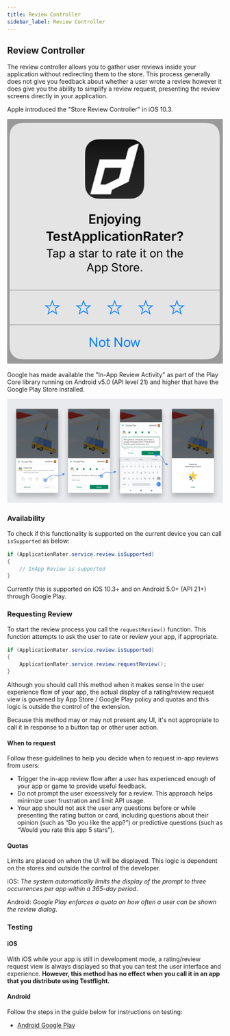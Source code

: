 ```yaml
---
title: Review Controller
sidebar_label: Review Controller
---
```


## Review Controller 

The review controller allows you to gather user reviews inside your application without redirecting them to the store. This process generally does not give you feedback about whether a user wrote a review however it does give you the ability to simplify a review request, presenting the review screens directly in your application.


Apple introduced the "Store Review Controller" in iOS 10.3. 

![](images/request_review.png)


Google has made available the "In-App Review Activity" as part of the Play Core library running on Android v5.0 (API level 21) and higher that have the Google Play Store installed.

![](images/request_review_android_flow.jpg)




### Availability

To check if this functionality is supported on the current device you can call `isSupported` as below:

```actionscript
if (ApplicationRater.service.review.isSupported)
{
	// InApp Review is supported
}
```

Currently this is supported on iOS 10.3+ and on Android 5.0+ (API 21+) through Google Play. 



### Requesting Review

To start the review process you call the `requestReview()` function. This function attempts to ask 
the user to rate or review your app, if appropriate.

```actionscript
if (ApplicationRater.service.review.isSupported)
{
	ApplicationRater.service.review.requestReview();
}
```

Although you should call this method when it makes sense in the user experience flow of your app, the actual display of a rating/review request view is governed by App Store / Google Play policy and quotas and this logic is outside the control of the extension.

Because this method may or may not present any UI, it's not appropriate to call it in response to a button tap or other user action. 


#### When to request

Follow these guidelines to help you decide when to request in-app reviews from users:

- Trigger the in-app review flow after a user has experienced enough of your app or game to provide useful feedback.
- Do not prompt the user excessively for a review. This approach helps minimize user frustration and limit API usage.
- Your app should not ask the user any questions before or while presenting the rating button or card, including questions about their opinion (such as “Do you like the app?”) or predictive questions (such as “Would you rate this app 5 stars”).


#### Quotas

Limits are placed on when the UI will be displayed. This logic is dependent on the stores and outside the control of the developer.

iOS: *The system automatically limits the display of the prompt to three occurrences per app within a 365-day period*.

Android: *Google Play enforces a quota on how often a user can be shown the review dialog*.



### Testing 

#### iOS

With iOS while your app is still in development mode, a rating/review request view is always displayed so that you can test the user interface and experience. **However, this method has no effect when you call it in an app that you distribute using Testflight.**


#### Android

Follow the steps in the guide below for instructions on testing:

- [Android Google Play](https://developer.android.com/guide/playcore/in-app-review/test)


